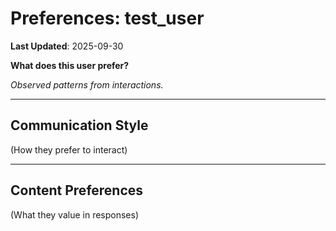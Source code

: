 # Preferences: test_user

**Last Updated**: 2025-09-30

**What does this user prefer?**

*Observed patterns from interactions.*

---

## Communication Style

(How they prefer to interact)

---

## Content Preferences

(What they value in responses)
